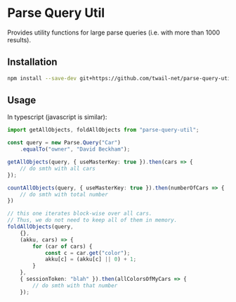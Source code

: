 # Parse Query Util

Provides utility functions for large parse queries (i.e. with more than 1000 results).

## Installation

```bash
npm install --save-dev git+https://github.com/twail-net/parse-query-util.git
```

## Usage

In typescript (javascript is similar):

```typescript
import getAllObjects, foldAllObjects from "parse-query-util";

const query = new Parse.Query("Car")
    .equalTo("owner", "David Beckham");

getAllObjects(query, { useMasterKey: true }).then(cars => {
    // do smth with all cars
});

countAllObjects(query, { useMasterKey: true }).then(numberOfCars => {
    // do smth with total number
})

// this one iterates block-wise over all cars.
// Thus, we do not need to keep all of them in memory.
foldAllObjects(query,
    {},
    (akku, cars) => {
        for (car of cars) {
            const c = car.get("color");
            akku[c] = (akku[c] || 0) + 1;
        }
    },
    { sessionToken: "blah" }).then(allColorsOfMyCars => {
        // do smth with that number
    });
```

